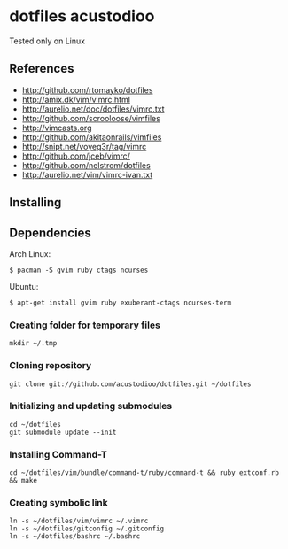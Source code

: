 # dotfiles acustodioo #

Tested only on Linux

## References ##

* http://github.com/rtomayko/dotfiles
* http://amix.dk/vim/vimrc.html
* http://aurelio.net/doc/dotfiles/vimrc.txt
* http://github.com/scrooloose/vimfiles
* http://vimcasts.org
* http://github.com/akitaonrails/vimfiles
* http://snipt.net/voyeg3r/tag/vimrc
* http://github.com/jceb/vimrc/
* http://github.com/nelstrom/dotfiles
* http://aurelio.net/vim/vimrc-ivan.txt

## Installing ##

## Dependencies ##

Arch Linux:

	$ pacman -S gvim ruby ctags ncurses

Ubuntu:

	$ apt-get install gvim ruby exuberant-ctags ncurses-term

### Creating folder for temporary files ###

	mkdir ~/.tmp

### Cloning repository ###

	git clone git://github.com/acustodioo/dotfiles.git ~/dotfiles

### Initializing and updating submodules ###

	cd ~/dotfiles
	git submodule update --init

### Installing Command-T ###

	cd ~/dotfiles/vim/bundle/command-t/ruby/command-t && ruby extconf.rb && make

### Creating symbolic link ###

	ln -s ~/dotfiles/vim/vimrc ~/.vimrc
	ln -s ~/dotfiles/gitconfig ~/.gitconfig 
	ln -s ~/dotfiles/bashrc ~/.bashrc
